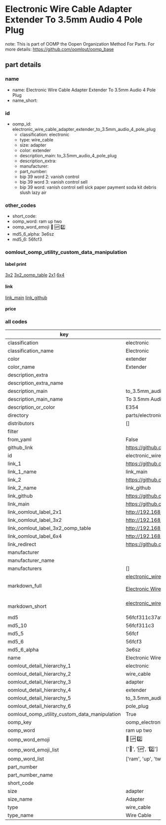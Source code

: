 # Electronic Wire Cable Adapter Extender To 3.5mm Audio 4 Pole Plug  

note: This is part of OOMP the Oopen Organization Method For Parts. For more details: https://github.com/oomlout/oomp_base

##  part details
  







### name
* name: Electronic Wire Cable Adapter Extender To 3.5mm Audio 4 Pole Plug
* name_short: 
### id
* oomp_id: electronic_wire_cable_adapter_extender_to_3.5mm_audio_4_pole_plug
  * classification: electronic
  * type: wire_cable
  * size: adapter
  * color: extender
  * description_main: to_3.5mm_audio_4_pole_plug
  * description_extra: 
  * manufacturer: 
  * part_number: 
  * bip 39 word 2: vanish control
  * bip 39 word 3: vanish control sell
  * bip 39 word: vanish control sell sick paper payment soda kit debris slush lazy air

### other_codes
* short_code: 
* oomp_word: ram up two
* oomp_word_emoji :ram: :up: :two:
* md5_6_alpha: 3e6sz
* md5_6: 56fcf3






### oomlout_oomp_utility_custom_data_manipulation
#### label print
[3x2](http://192.168.1.245:1112/?label=oomp%203e6sz)
[3x2_oomp_table](http://192.168.1.108:1112/?label=oomp%203e6sz)
[2x1](http://192.168.1.242:1112/?label=oomp%203e6sz)
[6x4](http://192.168.1.55:1112/?label=oomp%203e6sz)    

#### link

[link_main](https://github.com/oomlout/oomlout_oomp_version_1_messy/tree/main/parts/electronic_wire_cable_adapter_extender_to_3.5mm_audio_4_pole_plug) [link_github](https://github.com/oomlout/oomlout_oomp_version_1_messy/tree/main/parts/electronic_wire_cable_adapter_extender_to_3.5mm_audio_4_pole_plug)                             

#### price







### all codes 
| key | value |  
| --- | --- |  
| classification | electronic |  
| classification_name | Electronic |  
| color | extender |  
| color_name | Extender |  
| description_extra |  |  
| description_extra_name |  |  
| description_main | to_3.5mm_audio_4_pole_plug |  
| description_main_name | To 3.5mm Audio 4 Pole Plug |  
| description_or_color | E354 |  
| directory | parts/electronic_wire_cable_adapter_extender_to_3.5mm_audio_4_pole_plug |  
| distributors | [] |  
| filter |  |  
| from_yaml | False |  
| github_link | https://github.com/oomlout/oomlout_oomp_part_src/tree/main/parts/electronic_wire_cable_adapter_extender_to_3.5mm_audio_4_pole_plug |  
| id | electronic_wire_cable_adapter_extender_to_3.5mm_audio_4_pole_plug |  
| link_1 | https://github.com/oomlout/oomlout_oomp_version_1_messy/tree/main/parts/electronic_wire_cable_adapter_extender_to_3.5mm_audio_4_pole_plug |  
| link_1_name | link_main |  
| link_2 | https://github.com/oomlout/oomlout_oomp_version_1_messy/tree/main/parts/electronic_wire_cable_adapter_extender_to_3.5mm_audio_4_pole_plug |  
| link_2_name | link_github |  
| link_github | https://github.com/oomlout/oomlout_oomp_version_1_messy/tree/main/parts/electronic_wire_cable_adapter_extender_to_3.5mm_audio_4_pole_plug |  
| link_main | https://github.com/oomlout/oomlout_oomp_version_1_messy/tree/main/parts/electronic_wire_cable_adapter_extender_to_3.5mm_audio_4_pole_plug |  
| link_oomlout_label_2x1 | http://192.168.1.242:1112/?label=oomp%203e6sz |  
| link_oomlout_label_3x2 | http://192.168.1.245:1112/?label=oomp%203e6sz |  
| link_oomlout_label_3x2_oomp_table | http://192.168.1.108:1112/?label=oomp%203e6sz |  
| link_oomlout_label_6x4 | http://192.168.1.55:1112/?label=oomp%203e6sz |  
| link_redirect | https://github.com/oomlout/oomlout_oomp_version_1_messy/tree/main/parts/electronic_wire_cable_adapter_extender_to_3.5mm_audio_4_pole_plug |  
| manufacturer |  |  
| manufacturer_name |  |  
| manufacturers | [] |  
| markdown_full | [electronic_wire_cable_adapter_extender_to_3.5mm_audio_4_pole_plug](none)<br>[](none)<br>[Electronic Wire Cable Adapter Extender To 3.5Mm Audio 4 Pole Plug](none)<br><br> |  
| markdown_short | [electronic_wire_cable_adapter_extender_to_3.5mm_audio_4_pole_plug](none)<br><br> |  
| md5 | 56fcf311c37af9c686cffc7d86cbdf8a |  
| md5_10 | 56fcf311c3 |  
| md5_5 | 56fcf |  
| md5_6 | 56fcf3 |  
| md5_6_alpha | 3e6sz |  
| name | Electronic Wire Cable Adapter Extender To 3.5mm Audio 4 Pole Plug |  
| oomlout_detail_hierarchy_1 | electronic |  
| oomlout_detail_hierarchy_2 | wire_cable |  
| oomlout_detail_hierarchy_3 | adapter |  
| oomlout_detail_hierarchy_4 | extender |  
| oomlout_detail_hierarchy_5 | to_3.5mm_audio_4 |  
| oomlout_detail_hierarchy_6 | pole_plug |  
| oomlout_oomp_utility_custom_data_manipulation | True |  
| oomp_key | oomp_electronic_wire_cable_adapter_extender_to_3.5mm_audio_4_pole_plug |  
| oomp_word | ram up two |  
| oomp_word_emoji | :ram: :up: :two: |  
| oomp_word_emoji_list | [':ram:', ':up:', ':two:'] |  
| oomp_word_list | ['ram', 'up', 'two'] |  
| part_number |  |  
| part_number_name |  |  
| short_code |  |  
| size | adapter |  
| size_name | Adapter |  
| type | wire_cable |  
| type_name | Wire Cable |  
